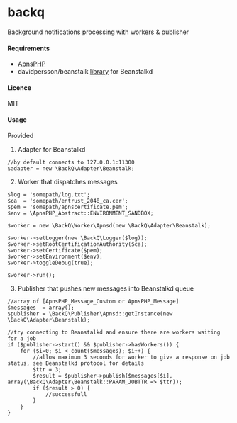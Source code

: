 backq
=====

Background notifications processing with workers &amp; publisher

#### Requirements

* [ApnsPHP](https://github.com/duccio/ApnsPHP/)
* davidpersson/beanstalk [library](https://github.com/davidpersson/beanstalk) for Beanstalkd 

#### Licence
MIT

#### Usage

Provided

1. Adapter for Beanstalkd

```
//by default connects to 127.0.0.1:11300
$adapter = new \BackQ\Adapter\Beanstalk;
```

2. Worker that dispatches messages

```
$log = 'somepath/log.txt';
$ca  = 'somepath/entrust_2048_ca.cer';
$pem = 'somepath/apnscertificate.pem';
$env = \ApnsPHP_Abstract::ENVIRONMENT_SANDBOX;

$worker = new \BackQ\Worker\Apnsd(new \BackQ\Adapter\Beanstalk);

$worker->setLogger(new \BackQ\Logger($log));
$worker->setRootCertificationAuthority($ca);
$worker->setCertificate($pem);
$worker->setEnvironment($env);
$worker->toggleDebug(true);

$worker->run();
```

3. Publisher that pushes new messages into Beanstalkd queue

```
//array of [ApnsPHP_Message_Custom or ApnsPHP_Message]
$messages  = array();
$publisher = \BackQ\Publisher\Apnsd::getInstance(new \BackQ\Adapter\Beanstalk);

//try connecting to Beanstalkd and ensure there are workers waiting for a job
if ($publisher->start() && $publisher->hasWorkers()) {
    for ($i=0; $i < count($messages); $i++) {
        //allow maximum 3 seconds for worker to give a response on job status, see Beanstalkd protocol for details
        $ttr = 3;
        $result = $publisher->publish($messages[$i], array(\BackQ\Adapter\Beanstalk::PARAM_JOBTTR => $ttr));
        if ($result > 0) {
            //successfull
        }
    }
}
```





